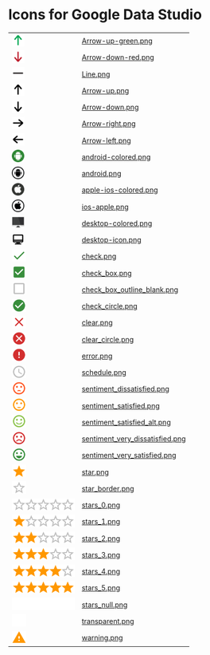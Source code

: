 # Icons for Google Data Studio

<table>
<tr><td><img src="Arrow-up-green.png" height="25" /></td><td><a href="Arrow-up-green.png" target="_blank">Arrow-up-green.png</a></td></tr>
<tr><td><img src="Arrow-down-red.png" height="25" /></td><td><a href="Arrow-down-red.png" target="_blank">Arrow-down-red.png</a></td></tr>
<tr><td><img src="Line.png" height="25" /></td><td><a href="Line.png" target="_blank">Line.png</a></td></tr>
<tr><td><img src="Arrow-up.png" height="25" /></td><td><a href="Arrow-up.png" target="_blank">Arrow-up.png</a></td></tr>
<tr><td><img src="Arrow-down.png" height="25" /></td><td><a href="Arrow-down.png" target="_blank">Arrow-down.png</a></td></tr>
<tr><td><img src="Arrow-right.png" height="25" /></td><td><a href="Arrow-right.png" target="_blank">Arrow-right.png</a></td></tr>
<tr><td><img src="Arrow-left.png" height="25" /></td><td><a href=Arrow-left.png" target="_blank">Arrow-left.png</a></td></tr>
<tr><td><img src="android-colored.png" height="25" /></td><td><a href="android-colored.png" target="_blank">android-colored.png</a></td></tr>
<tr><td><img src="android.png" height="25" /></td><td><a href="android.png" target="_blank">android.png</a></td></tr>
<tr><td><img src="apple-ios-colored.png" height="25" /></td><td><a href="apple-ios-colored.png" target="_blank">apple-ios-colored.png</a></td></tr>
<tr><td><img src="ios-apple.png" height="25" /></td><td><a href="ios-apple.png" target="_blank">ios-apple.png</a></td></tr>
<tr><td><img src="desktop-colored.png" height="25" /></td><td><a href="desktop-colored.png" target="_blank">desktop-colored.png</a></td></tr>
<tr><td><img src="desktop-icon.png" height="25" /></td><td><a href="desktop-icon.png" target="_blank">desktop-icon.png</a></td></tr>
<tr><td><img src="check.png" height="25" /></td><td><a href="check.png" target="_blank">check.png</a></td></tr>
<tr><td><img src="check_box.png" height="25" /></td><td><a href="check_box.png" target="_blank">check_box.png</a></td></tr>
<tr><td><img src="check_box_outline_blank.png" height="25" /></td><td><a href="check_box_outline_blank.png" target="_blank">check_box_outline_blank.png</a></td></tr>
<tr><td><img src="check_circle.png" height="25" /></td><td><a href="check_circle.png" target="_blank">check_circle.png</a></td></tr>
<tr><td><img src="clear.png" height="25" /></td><td><a href="clear.png" target="_blank">clear.png</a></td></tr>
<tr><td><img src="clear_circle.png" height="25" /></td><td><a href="clear_circle.png" target="_blank">clear_circle.png</a></td></tr>
<tr><td><img src="error.png" height="25" /></td><td><a href="error.png" target="_blank">error.png</a></td></tr>
<tr><td><img src="schedule.png" height="25" /></td><td><a href="schedule.png" target="_blank">schedule.png</a></td></tr>
<tr><td><img src="sentiment_dissatisfied.png" height="25" /></td><td><a href="sentiment_dissatisfied.png" target="_blank">sentiment_dissatisfied.png</a></td></tr>
<tr><td><img src="sentiment_satisfied.png" height="25" /></td><td><a href="sentiment_satisfied.png" target="_blank">sentiment_satisfied.png</a></td></tr>
<tr><td><img src="sentiment_satisfied_alt.png" height="25" /></td><td><a href="sentiment_satisfied_alt.png" target="_blank">sentiment_satisfied_alt.png</a></td></tr>
<tr><td><img src="sentiment_very_dissatisfied.png" height="25" /></td><td><a href="sentiment_very_dissatisfied.png" target="_blank">sentiment_very_dissatisfied.png</a></td></tr>
<tr><td><img src="sentiment_very_satisfied.png" height="25" /></td><td><a href="sentiment_very_satisfied.png" target="_blank">sentiment_very_satisfied.png</a></td></tr>
<tr><td><img src="star.png" height="25" /></td><td><a href="star.png" target="_blank">star.png</a></td></tr>
<tr><td><img src="star_border.png" height="25" /></td><td><a href="star_border.png" target="_blank">star_border.png</a></td></tr>
<tr><td><img src="stars_0.png" height="25" /></td><td><a href="stars_0.png" target="_blank">stars_0.png</a></td></tr>
<tr><td><img src="stars_1.png" height="25" /></td><td><a href="stars_1.png" target="_blank">stars_1.png</a></td></tr>
<tr><td><img src="stars_2.png" height="25" /></td><td><a href="stars_2.png" target="_blank">stars_2.png</a></td></tr>
<tr><td><img src="stars_3.png" height="25" /></td><td><a href="stars_3.png" target="_blank">stars_3.png</a></td></tr>
<tr><td><img src="stars_4.png" height="25" /></td><td><a href="stars_4.png" target="_blank">stars_4.png</a></td></tr>
<tr><td><img src="stars_5.png" height="25" /></td><td><a href="stars_5.png" target="_blank">stars_5.png</a></td></tr>
<tr><td><img src="stars_null.png" height="25" /></td><td><a href="stars_null.png" target="_blank">stars_null.png</a></td></tr>
<tr><td><img src="transparent.png" height="25" /></td><td><a href="transparent.png" target="_blank">transparent.png</a></td></tr>
<tr><td><img src="warning.png" height="25" /></td><td><a href="warning.png" target="_blank">warning.png</a></td></tr>
</table>
